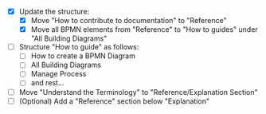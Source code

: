 - [x] Update the structure:
  - [x] Move "How to contribute to documentation" to "Reference"
  - [x] Move all BPMN elements from "Reference" to "How to guides" under "All Building Diagrams"
- [ ] Structure "How to guide" as follows:
  - [ ] How to create a BPMN Diagram
  - [ ] All Building Diagrams
  - [ ] Manage Process
  - [ ] and rest...
- [ ] Move "Understand the Terminology" to "Reference/Explanation Section"
- [ ] (Optional) Add a "Reference" section below "Explanation"
